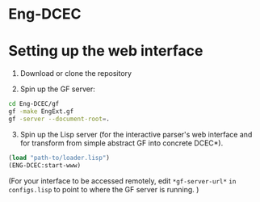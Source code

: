 Eng-DCEC
========




Setting up the web interface
========

1. Download or clone the repository

2. Spin up the GF server:
```bash
cd Eng-DCEC/gf
gf -make EngExt.gf
gf -server --document-root=.
```

3. Spin up the Lisp server (for the interactive parser's web interface
   and for transform from simple abstract GF into concrete DCEC*).

```lisp
(load "path-to/loader.lisp")
(ENG-DCEC:start-www)
```

(For your interface to be accessed remotely, edit
```*gf-server-url*``` ```in configs.lisp``` to point to where the GF server is running. )
